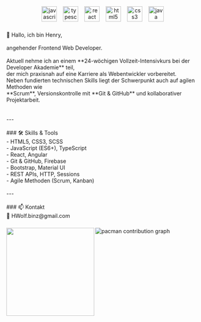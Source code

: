<div align="center">
  <img src="https://cdn.jsdelivr.net/gh/devicons/devicon/icons/javascript/javascript-original.svg" height="40" alt="javascript logo"  />
  <img width="8" />
  <img src="https://cdn.jsdelivr.net/gh/devicons/devicon/icons/typescript/typescript-original.svg" height="40" alt="typescript logo"  />
  <img width="8" />
  <img src="https://cdn.jsdelivr.net/gh/devicons/devicon/icons/react/react-original.svg" height="40" alt="react logo"  />
  <img width="8" />
  <img src="https://cdn.jsdelivr.net/gh/devicons/devicon/icons/html5/html5-original.svg" height="40" alt="html5 logo"  />
  <img width="8" />
  <img src="https://cdn.jsdelivr.net/gh/devicons/devicon/icons/css3/css3-original.svg" height="40" alt="css3 logo"  />
  <img width="8" />
  <img src="https://cdn.jsdelivr.net/gh/devicons/devicon/icons/java/java-original.svg" height="40" alt="java logo"  />
</div>

###

<p align="left">👋 Hallo, ich bin Henry,<br><br>angehender Frontend Web Developer.<br><br>Aktuell nehme ich an einem **24-wöchigen Vollzeit-Intensivkurs bei der Developer Akademie** teil, <br>der mich praxisnah auf eine Karriere als Webentwickler vorbereitet. <br>Neben fundierten technischen Skills liegt der Schwerpunkt auch auf agilen Methoden wie <br>**Scrum**, Versionskontrolle mit **Git & GitHub** und kollaborativer Projektarbeit.<br><br><br>---<br><br>
### 🛠️ Skills & Tools<br>- HTML5, CSS3, SCSS<br>- JavaScript (ES6+), TypeScript<br>- React, Angular<br>- Git & GitHub, Firebase<br>- Bootstrap, Material UI<br>- REST APIs, HTTP, Sessions<br>- Agile Methoden (Scrum, Kanban)<br><br>---<br><br>
### 📫 Kontakt<br>📧 HWolf.binz@gmail.com</p>

###

<img align="left" height="230" src="https://media0.giphy.com/media/v1.Y2lkPTc5MGI3NjExYjdtNndzM29uNGsxMXA4c2R6bTZ5NDJqMHdxdTl6c2Jybzk4dnBmMCZlcD12MV9pbnRlcm5hbF9naWZfYnlfaWQmY3Q9Zw/fwbZnTftCXVocKzfxR/giphy.gif"  />

###

<picture>
  <source media="(prefers-color-scheme: dark)" srcset="https://raw.githubusercontent.com/HenryWolf/HenryWolf/output/pacman-contribution-graph-dark.svg">
  <source media="(prefers-color-scheme: light)" srcset="https://raw.githubusercontent.com/HenryWolf/HenryWolf/output/pacman-contribution-graph.svg">
  <img alt="pacman contribution graph" src="https://raw.githubusercontent.com/HenryWolf/HenryWolf/output/pacman-contribution-graph.svg">
</picture>

###
